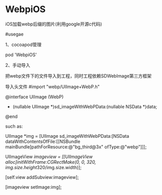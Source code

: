 # WebpiOS
iOS加载webp后缀的图片(利用google开源c代码)

#usegae 

1、cocoapod管理

pod 'WebpiOS'


2、手动导入

把webp文件下的文件导入到工程，同时工程依赖SDWebImage第三方框架


导入头文件
#import "webp/UIImage+WebP.h"

@interface UIImage (WebP)

+ (nullable UIImage *)sd_imageWithWebPData:(nullable NSData *)data;

@end

such as:

UIImage *img = [UIImage sd_imageWithWebPData:[NSData dataWithContentsOfFile:[[NSBundle mainBundle]pathForResource:@"bg_third@3x" ofType:@"webp"]]];

UIImageView *imageview = [[UIImageView alloc]initWithFrame:CGRectMake(0, 0, 320, img.size.height*320/img.size.width)];

[self.view addSubview:imageview];

[imageview setImage:img];


